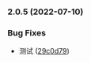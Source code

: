 

### 2.0.5 (2022-07-10)


### Bug Fixes

* 测试 ([29c0d79](https://github.com/yuntian001/vite-plugin-autogeneration-import-file/commit/29c0d79911c3f220d31796f9896597eb813ff5e8))